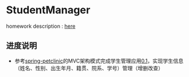 # StudentManager

homework description : [here](https://github.com/njuics/sa-2021/wiki/%E4%BD%9C%E4%B8%9A)

## 进度说明

- 参考[spring-petclinic](https://github.com/spring-projects/spring-petclinic)的MVC架构模式完成学生管理应用[0.1](https://github.com/youngstudent2/StudentManager/releases/tag/0.1)，实现学生信息（姓名、性别、出生年月、籍贯、院系、学号）管理（增删改查）

  


